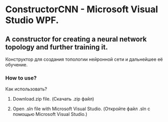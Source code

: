# ConstructorCNN - Microsoft Visual Studio WPF.
## A constructor for creating a neural network topology and further training it.
Конструктор для создания топологии нейронной сети и дальнейшее её обучение.
### How to use?
Как использовать?

1) Download.zip file. (Скачать .zip файл)

2) Open .sln file with Microsoft Visual Studio. (Откройте файл .sln с помощью Microsoft Visual Studio.)
